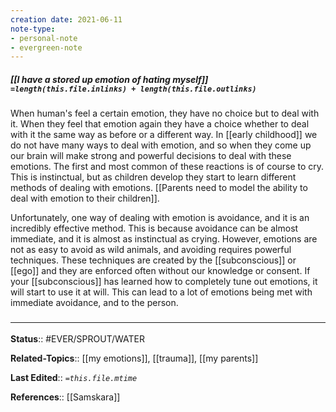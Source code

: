 ```yaml
---
creation date: 2021-06-11
note-type:
- personal-note
- evergreen-note
---
```


##### [[I have a stored up emotion of hating myself]] `=length(this.file.inlinks) + length(this.file.outlinks)`

When human's feel a certain emotion, they have no choice but to deal with it. When they feel that emotion again they have a choice whether to deal with it the same way as before or a different way. In [[early childhood]] we do not have many ways to deal with emotion, and so when they come up our brain will make strong and powerful decisions to deal with these emotions. The first and most common of these reactions is of course to cry. This is instinctual, but as children develop they start to learn different methods of dealing with emotions. [[Parents need to model the ability to deal with emotion to their children]]. 

Unfortunately, one way of dealing with emotion is avoidance, and it is an incredibly effective method. This is because avoidance can be almost immediate, and it is almost as instinctual as crying. However, emotions are not as easy to avoid as wild animals, and avoiding requires powerful techniques. These techniques are created by the [[subconscious]] or [[ego]] and they are enforced often without our knowledge or consent. If your [[subconscious]] has learned how to completely tune out emotions, it will start to use it at will. This can lead to a lot of emotions being met with immediate avoidance, and to the person.

### <hr class="footnote"/>
**Status**:: #EVER/SPROUT/WATER   

**Related-Topics**:: [[my emotions]], [[trauma]], [[my parents]]
	
**Last Edited**:: *`=this.file.mtime`*
	
**References**:: [[Samskara]]